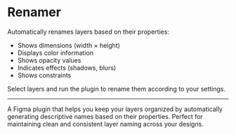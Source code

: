 # Renamer

Automatically renames layers based on their properties:
- Shows dimensions (width × height)
- Displays color information
- Shows opacity values
- Indicates effects (shadows, blurs)
- Shows constraints

Select layers and run the plugin to rename them according to your settings.

---

A Figma plugin that helps you keep your layers organized by automatically generating descriptive names based on their properties. Perfect for maintaining clean and consistent layer naming across your designs.

